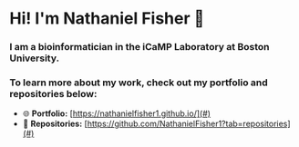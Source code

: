 # Hi! I'm Nathaniel Fisher 🧬

### I am a **bioinformatician** in the iCaMP Laboratory at Boston University. 
### To learn more about my work, check out my portfolio and repositories below:



- 🌐 **Portfolio:** [https://nathanielfisher1.github.io/](#)  
- 📂 **Repositories:** [https://github.com/NathanielFisher1?tab=repositories](#)